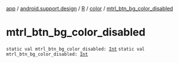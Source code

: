 [app](../../../index.md) / [android.support.design](../../index.md) / [R](../index.md) / [color](index.md) / [mtrl_btn_bg_color_disabled](./mtrl_btn_bg_color_disabled.md)

# mtrl_btn_bg_color_disabled

`static val mtrl_btn_bg_color_disabled: `[`Int`](https://kotlinlang.org/api/latest/jvm/stdlib/kotlin/-int/index.html)
`static val mtrl_btn_bg_color_disabled: `[`Int`](https://kotlinlang.org/api/latest/jvm/stdlib/kotlin/-int/index.html)